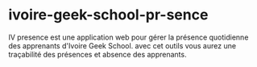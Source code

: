 # ivoire-geek-school-pr-sence
IV presence est une application web pour gérer la présence quotidienne des apprenants d'Ivoire Geek School. avec cet outils vous aurez une traçabilité des présences et absence des apprenants.
